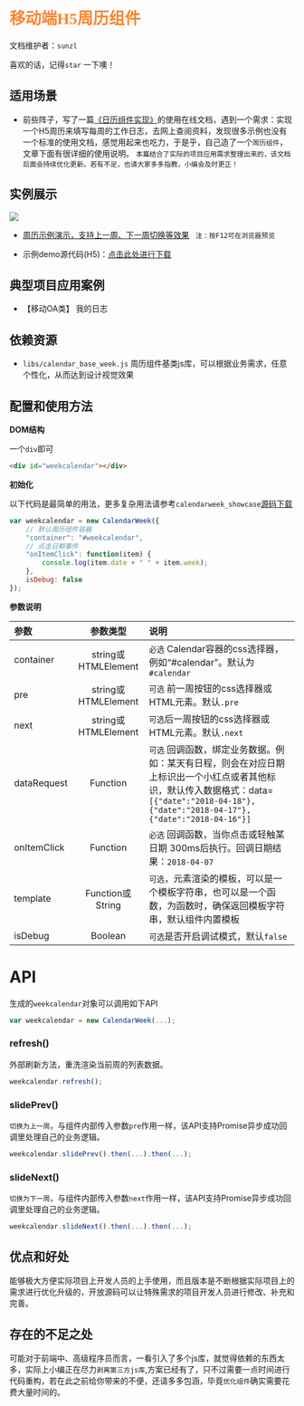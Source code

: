 
# <font color="#F68736" face="微软雅黑">移动端H5周历组件</font>

文档维护者：`sunzl `

喜欢的话，记得`star` 一下噢！

## 适用场景

- 前些阵子，写了一篇[《日历组件实现》](https://github.com/sunzunlu/MobileCalendar)的使用在线文档，遇到一个需求：实现一个H5周历来填写每周的工作日志，去网上查阅资料，发现很多示例也没有一个标准的使用文档，感觉用起来也吃力，于是乎，自己造了一个`周历组件`，文章下面有很详细的使用说明。 `本篇结合了实际的项目应用需求整理出来的，该文档后面会持续优化更新。若有不足，也请大家多多指教，小编会及时更正！`


## 实例展示
![](http://app.epoint.com.cn/test/H5/epointmobileWiKi/assets/005/20180422-2b9f3f34.gif)  



- [周历示例演示，支持上一周、下一周切换等效果](http://ydyfcs.epoint.com.cn:8066/H5/Attaches/%E5%91%A8%E5%8E%86%E7%BB%84%E4%BB%B6/calendarweek_showcase/calendarweek_showcase.html) ` 注：按F12可在浏览器预览`

- 示例demo源代码(H5)：[点击此处进行下载](https://github.com/sunzunlu/MobileWeekCalendar)


## 典型项目应用案例

- 【移动OA类】 我的日志

## 依赖资源

- `libs/calendar_base_week.js` 周历组件基类js库，可以根据业务需求，任意个性化，从而达到设计视觉效果

## 配置和使用方法

__DOM结构__

一个`div`即可

```html
<div id="weekcalendar"></div>
```

__初始化__

以下代码是最简单的用法，更多复杂用法请参考`calendarweek_showcase`[源码下载](https://github.com/sunzunlu/MobileWeekCalendar)

```js
var weekcalendar = new CalendarWeek({
    // 默认周历组件容器
    "container": "#weekcalendar",
    // 点击日期事件
    "onItemClick": function(item) {
        console.log(item.date + " " + item.week);
    },
    isDebug: false
});
```

__参数说明__

| 参数 | 参数类型  | 说明  |
| :------------- |:-------------:|:-------------|
| container | string或HTMLElement | `必选` Calendar容器的css选择器，例如“#calendar”。默认为`#calendar` |
| pre |   string或HTMLElement  | `可选` 前一周按钮的css选择器或HTML元素。默认`.pre`  |
| next |  string或HTMLElement  | `可选`后一周按钮的css选择器或HTML元素。默认`.next`  |
| dataRequest | Function | `可选` 回调函数，绑定业务数据。例如：某天有日程，则会在对应日期上标识出一个小红点或者其他标识，默认传入数据格式：data=`[{"date":"2018-04-18"},{"date":"2018-04-17"},{"date":"2018-04-16"}]`  |
| onItemClick | Function | `必选` 回调函数，当你点击或轻触某日期 300ms后执行。回调日期结果：`2018-04-07` |
| template | Function或String | `可选`，元素渲染的模板，可以是一个模板字符串，也可以是一个函数，为函数时，确保返回模板字符串，默认组件内置模板 |
| isDebug | Boolean | `可选`是否开启调试模式，默认`false` |

# API

生成的`weekcalendar`对象可以调用如下API

```js
var weekcalendar = new CalendarWeek(...);
```

### refresh()

外部刷新方法，重洗渲染当前周的列表数据。

```js
weekcalendar.refresh();
```
### slidePrev()

`切换为上一周`，与组件内部传入参数`pre`作用一样，该API支持Promise异步成功回调里处理自己的业务逻辑。

```js
weekcalendar.slidePrev().then(...).then(...);
```

### slideNext()

`切换为下一周`，与组件内部传入参数`next`作用一样，该API支持Promise异步成功回调里处理自己的业务逻辑。

```js
weekcalendar.slideNext().then(...).then(...);
```

## 优点和好处
能够极大方便实际项目上开发人员的上手使用，而且版本是不断根据实际项目上的需求进行优化升级的，开放源码可以让特殊需求的项目开发人员进行修改、补充和完善。

## 存在的不足之处
可能对于前端中、高级程序员而言，一看引入了多个js库，就觉得依赖的东西太多，实际上小编正在尽力`剥离第三方js库`,方案已经有了，只不过需要一点时间进行代码重构，若在此之前给你带来的不便，还请多多包涵，毕竟`优化组件`确实需要花费大量时间的。
